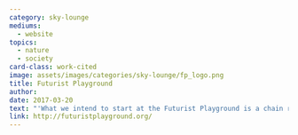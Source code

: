 ```yaml
---
category: sky-lounge
mediums:
  - website
topics:
  - nature
  - society
card-class: work-cited
image: assets/images/categories/sky-lounge/fp_logo.png
title: Futurist Playground
author:
date: 2017-03-20
text: "'What we intend to start at the Futurist Playground is a chain reaction in how communities form and are built, moving away from a centralized power dynamic to a decentralized and free model which is non exploitative and supports the following values - Freedom ∙ Efficiency ∙ Regeneration ∙ Abundance ∙ Discovery and Exploration ∙ Love and Compassion ∙ Access ∙ Health and Vitality ∙ Shared Vision ∙ Intrinsic Motivation'"
link: http://futuristplayground.org/
---
```

